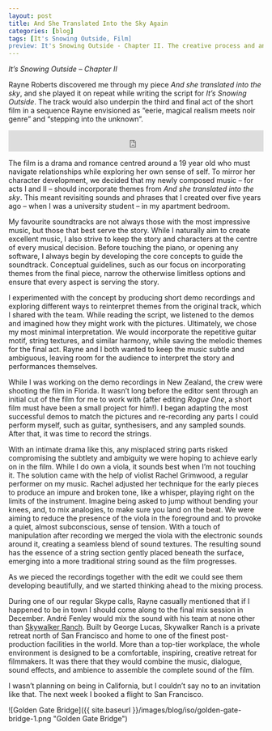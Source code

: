 ```yaml
---
layout: post
title: And She Translated Into the Sky Again
categories: [blog]
tags: [It's Snowing Outside, Film]
preview: It's Snowing Outside - Chapter II. The creative process and an invitation.
---
```


_It’s Snowing Outside – Chapter II_

Rayne Roberts discovered me through my piece _And she translated into the sky_, and she played it on repeat while writing the script for _It’s Snowing Outside_. The track would also underpin the third and final act of the short film in a sequence Rayne envisioned as “eerie, magical realism meets noir genre” and “stepping into the unknown”.

<iframe style="border: 0; width: 100%; height: 42px;" src="https://bandcamp.com/EmbeddedPlayer/track=3288278685/size=small/bgcol=ffffff/linkcol=0687f5/transparent=true/" seamless><a href="http://levipatel.bandcamp.com/track/and-she-translated-into-the-sky">And she translated into the sky by Levi Patel</a></iframe>

The film is a drama and romance centred around a 19 year old who must navigate relationships while exploring her own sense of self. To mirror her character development, we decided that my newly composed music – for acts I and II – should incorporate themes from _And she translated into the sky_. This meant revisiting sounds and phrases that I created over five years ago – when I was a university student – in my apartment bedroom.

My favourite soundtracks are not always those with the most impressive music, but those that best serve the story. While I naturally aim to create excellent music, I also strive to keep the story and characters at the centre of every musical decision. Before touching the piano, or opening any software, I always begin by developing the core concepts to guide the soundtrack. Conceptual guidelines, such as our focus on incorporating themes from the final piece, narrow the otherwise limitless options and ensure that every aspect is serving the story.

I experimented with the concept by producing short demo recordings and exploring different ways to reinterpret themes from the original track, which I shared with the team. While reading the script, we listened to the demos and imagined how they might work with the pictures. Ultimately, we chose my most minimal interpretation. We would incorporate the repetitive guitar motif, string textures, and similar harmony, while saving the melodic themes for the final act. Rayne and I both wanted to keep the music subtle and ambiguous, leaving room for the audience to interpret the story and performances themselves.

While I was working on the demo recordings in New Zealand, the crew were shooting the film in Florida. It wasn’t long before the editor sent through an initial cut of the film for me to work with (after editing _Rogue One_, a short film must have been a small project for him!). I began adapting the most successful demos to match the pictures and re-recording any parts I could perform myself, such as guitar, synthesisers, and any sampled sounds. After that, it was time to record the strings. 

With an intimate drama like this, any misplaced string parts risked compromising the subtlety and ambiguity we were hoping to achieve early on in the film. While I do own a viola, it sounds best when I’m not touching it. The solution came with the help of violist Rachel Grimwood, a regular performer on my music. Rachel adjusted her technique for the early pieces to produce an impure and broken tone, like a whisper, playing right on the limits of the instrument. Imagine being asked to jump without bending your knees, and, to mix analogies, to make sure you land on the beat. We were aiming to reduce the presence of the viola in the foreground and to provoke a quiet, almost subconscious, sense of tension. With a touch of manipulation after recording we merged the viola with the electronic sounds around it, creating a seamless blend of sound textures. The resulting sound has the essence of a string section gently placed beneath the surface, emerging into a more traditional string sound as the film progresses.

As we pieced the recordings together with the edit we could see them developing beautifully, and we started thinking ahead to the mixing process.

During one of our regular Skype calls, Rayne casually mentioned that if I happened to be in town I should come along to the final mix session in December. André Fenley would mix the sound with his team at none other than [Skywalker Ranch](https://www.lucasfilm.com/campuses/skywalker-ranch/). Built by George Lucas, Skywalker Ranch is a private retreat north of San Francisco and home to one of the finest post-production facilities in the world. More than a top-tier workplace, the whole environment is designed to be a comfortable, inspiring, creative retreat for filmmakers. It was there that they would combine the music, dialogue, sound effects, and ambience to assemble the complete sound of the film.

I wasn’t planning on being in California, but I couldn’t say no to an invitation like that. The next week I booked a flight to San Francisco.

![Golden Gate Bridge]({{ site.baseurl }}/images/blog/iso/golden-gate-bridge-1.png "Golden Gate Bridge")